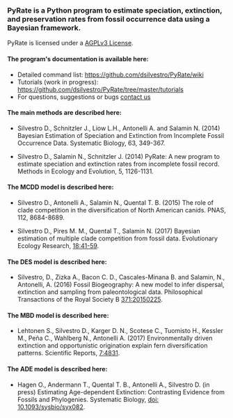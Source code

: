 ### PyRate is a Python program to estimate speciation, extinction, and preservation rates from fossil occurrence data using a Bayesian framework. 


PyRate is licensed under a [AGPLv3 License](https://tldrlegal.com/license/gnu-affero-general-public-license-v3-(agpl-3.0)#summary).

#### The program's documentation is available here: 
* Detailed command list: https://github.com/dsilvestro/PyRate/wiki
* Tutorials (work in progress): https://github.com/dsilvestro/PyRate/tree/master/tutorials
* For questions, suggestions or bugs [contact us](mailto:pyrate.help@gmail.com)


#### The main methods are described here:

* Silvestro D., Schnitzler J., Liow L.H., Antonelli A. and Salamin N. (2014) Bayesian Estimation of Speciation and Extinction from Incomplete Fossil Occurrence Data. Systematic Biology, 63, 349-367.

* Silvestro D., Salamin N., Schnitzler J. (2014) PyRate: A new program to estimate speciation and extinction rates from incomplete fossil record. Methods in Ecology and Evolution, 5, 1126-1131.

#### The MCDD model is described here: 

* Silvestro D., Antonelli A., Salamin N., Quental T. B. (2015) The role of clade competition in the diversification of North American canids. PNAS, 112, 8684-8689.

* Silvestro D., Pires M. M., Quental T., Salamin N. (2017) Bayesian estimation of 	multiple clade competition from fossil data. Evolutionary Ecology Research, 	[18:41-59](http://evolutionary-ecology.com/abstracts/v18/3010.html).

#### The DES model is described here:

* Silvestro, D., Zizka A., Bacon C. D., Cascales-Minana B. and Salamin, N., Antonelli, A. (2016) Fossil Biogeography: A new model to infer dispersal, extinction and sampling from paleontological data. Philosophical Transactions of the Royal Society B [371:20150225](http://rstb.royalsocietypublishing.org/content/371/1691/20150225).

#### The MBD model is described here:

* Lehtonen S., Silvestro D., Karger D. N., Scotese C., Tuomisto H., Kessler M., Peña C., Wahlberg N., Antonelli A. (2017) Environmentally driven extinction and opportunistic origination explain fern diversification patterns. Scientific Reports, [7:4831](https://www.nature.com/articles/s41598-017-05263-7).

#### The ADE model is described here:

* Hagen O., Andermann T., Quental T. B., Antonelli A., Silvestro D. (in press) Estimating Age-dependent Extinction: Contrasting Evidence from Fossils and Phylogenies. Systematic Biology, [doi: 10.1093/sysbio/syx082](https://academic.oup.com/sysbio/article/doi/10.1093/sysbio/syx082/4563320/Estimating-Agedependent-Extinction-Contrasting).



